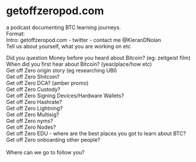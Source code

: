 # getoffzeropod.com<br />
a podcast documenting BTC learning journeys.<br />
Format:<br />
Intro: getoffzeropod.com -  twitter - contact me @KieranDNolan<br />
Tell us about yourself, what you are working on etc<br />

Did you question Money before you heard about Bitcoin? (eg: zeitgeist film)<br />
When did you first hear about Bitcoin? (year/place/how etc)<br />
Get off Zero origin story (eg researching UBI)<br />
Get off Zero Shitcoin? <br />
Get off Zero DCA? (amber promo)<br />
Get off Zero Custody?<br />
Get off Zero Signing Devices/Hardware Wallets?<br />
Get off Zero Hashrate?<br />
Get off Zero Lightning?<br />
Get off Zero Multisig?<br />
Get off Zero nyms?<br />
Get off Zero Nodes?<br />
Get off Zero EDU - where are the best places you got to learn about BTC?<br />
Get off Zero onboarding other people?<br />
<br />
Where can we go to follow you?<br />
